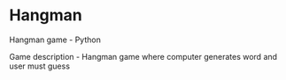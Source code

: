 # Hangman
Hangman game - Python

Game description - Hangman game where computer generates word and user must guess